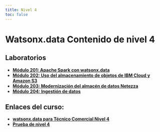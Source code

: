 ```yaml
---
title: Nivel 4
toc: false
---
```

# Watsonx.data Contenido de nivel 4

## Laboratorios

*   **[Módulo 201: Apache Spark con watsonx.data](/watsonx/watsonxdata/level-4/201)**
*   **[Módulo 202: Uso del almacenamiento de objetos de IBM Cloud y Amazon S3](/watsonx/watsonxdata/level-4/202)**
*   **[Módulo 203: Modernización del almacén de datos Netezza](/watsonx/watsonxdata/level-4/203)**
*   **[Módulo 204: Ingestión de datos](/watsonx/watsonxdata/level-4/204)**

## Enlaces del curso:

*   **[watsonx.data para Técnico Comercial Nivel 4](https://www.ibm.com/training/learning-path/ibmwatsonx.datafortechnicalsaleslevel4)**
*   **[Prueba de nivel 4](https://learn.ibm.com/course/view.php?id=15979)**

